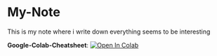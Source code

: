 # My-Note
This is my note where i write down everything seems to be interesting

<b>Google-Colab-Cheatsheet</b>: [![Open In Colab](https://colab.research.google.com/assets/colab-badge.svg)](https://colab.research.google.com/drive/1ubSDAyTyUYjeBiAiLlgfxs5F2MzTQXFC#scrollTo=IL91xGF0wzwy)
